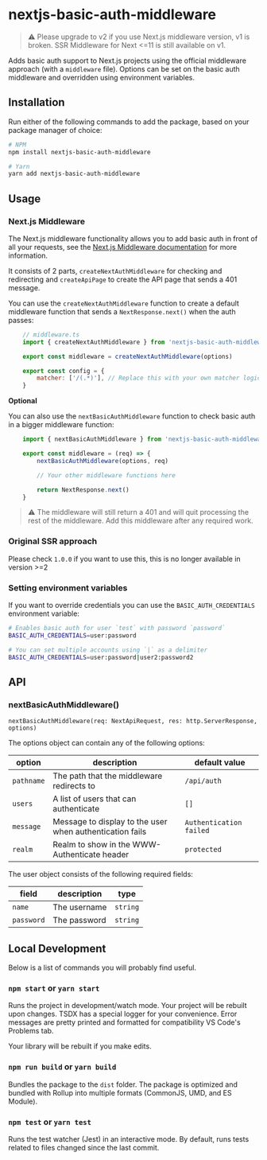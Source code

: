 # nextjs-basic-auth-middleware

> :warning: Please upgrade to v2 if you use Next.js middleware version, v1 is broken. SSR Middleware for Next <=11 is still available on v1.

Adds basic auth support to Next.js projects using the official middleware approach (with a `middleware` file).
Options can be set on the basic auth middleware and overridden using environment variables.

## Installation

Run either of the following commands to add the package, based on your package manager of choice:

```sh
# NPM
npm install nextjs-basic-auth-middleware

# Yarn
yarn add nextjs-basic-auth-middleware
```

## Usage

### Next.js Middleware
The Next.js middleware functionality allows you to add basic auth in front of all your requests, see the [Next.js Middleware documentation](https://nextjs.org/docs/advanced-features/middleware) for more information.

It consists of 2 parts, `createNextAuthMiddleware` for checking and redirecting and `createApiPage` to create the API page that sends a 401 message.

You can use the `createNextAuthMiddleware` function to create a default middleware function that sends a `NextResponse.next()` when the auth passes:

```js
    // middleware.ts
    import { createNextAuthMiddleware } from 'nextjs-basic-auth-middleware'

    export const middleware = createNextAuthMiddleware(options)

    export const config = {
        matcher: ['/(.*)'], // Replace this with your own matcher logic
    }
```

**Optional**

You can also use the `nextBasicAuthMiddleware` function to check basic auth in a bigger middleware function:

```js
    import { nextBasicAuthMiddleware } from 'nextjs-basic-auth-middleware'

    export const middleware = (req) => {
        nextBasicAuthMiddleware(options, req)

        // Your other middleware functions here

        return NextResponse.next()
    }

```

> :warning: The middleware will still return a 401 and will quit processing the rest of the middleware. Add this middleware after any required work.


### Original SSR approach

Please check `1.0.0` if you want to use this, this is no longer available in version >=2

### Setting environment variables
If you want to override credentials you can use the `BASIC_AUTH_CREDENTIALS` environment variable:

```sh
# Enables basic auth for user `test` with password `password`
BASIC_AUTH_CREDENTIALS=user:password

# You can set multiple accounts using `|` as a delimiter
BASIC_AUTH_CREDENTIALS=user:password|user2:password2
```

## API
### nextBasicAuthMiddleware()
```nextBasicAuthMiddleware(req: NextApiRequest, res: http.ServerResponse, options)```

The options object can contain any of the following options:

option | description | default value
------ | ----------- | -------------
`pathname`| The path that the middleware redirects to | `/api/auth`
`users`| A list of users that can authenticate | `[]`
`message`| Message to display to the user when authentication fails | `Authentication failed`
`realm` | Realm to show in the WWW-Authenticate header | `protected`

The user object consists of the following required fields:

field | description | type
----- | ----------- | ----
`name`| The username | `string`
`password`| The password | `string`


## Local Development

Below is a list of commands you will probably find useful.

### `npm start` or `yarn start`

Runs the project in development/watch mode. Your project will be rebuilt upon changes. TSDX has a special logger for your convenience. Error messages are pretty printed and formatted for compatibility VS Code's Problems tab.

Your library will be rebuilt if you make edits.

### `npm run build` or `yarn build`

Bundles the package to the `dist` folder.
The package is optimized and bundled with Rollup into multiple formats (CommonJS, UMD, and ES Module).

### `npm test` or `yarn test`

Runs the test watcher (Jest) in an interactive mode.
By default, runs tests related to files changed since the last commit.

